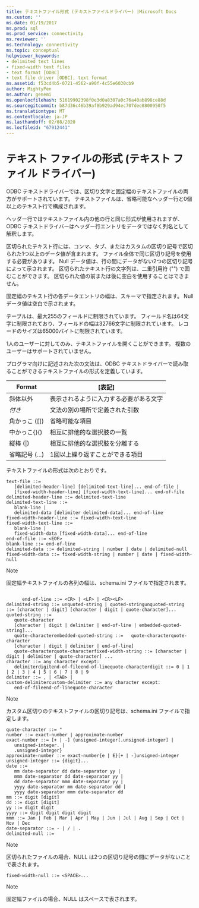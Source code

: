 ```yaml
---
title: テキストファイル形式 (テキストファイルドライバー) |Microsoft Docs
ms.custom: ''
ms.date: 01/19/2017
ms.prod: sql
ms.prod_service: connectivity
ms.reviewer: ''
ms.technology: connectivity
ms.topic: conceptual
helpviewer_keywords:
- delimited text lines
- fixed-width text files
- text format [ODBC]
- text file driver [ODBC], text format
ms.assetid: f53cd4b5-0721-4562-a90f-4c55e6030cb9
author: MightyPen
ms.author: genemi
ms.openlocfilehash: 51619902398f0e3d0a8307a0c76a40ab898ce88d
ms.sourcegitcommit: b87d36c46b39af8b929ad94ec707dee8800950f5
ms.translationtype: MT
ms.contentlocale: ja-JP
ms.lasthandoff: 02/08/2020
ms.locfileid: "67912441"
---
```

# <a name="text-file-format-text-file-driver"></a>テキスト ファイルの形式 (テキスト ファイル ドライバー)
ODBC テキストドライバーでは、区切り文字と固定幅のテキストファイルの両方がサポートされています。 テキストファイルは、省略可能なヘッダー行と0個以上のテキスト行で構成されます。  
  
 ヘッダー行ではテキストファイル内の他の行と同じ形式が使用されますが、ODBC テキストドライバーはヘッダー行エントリをデータではなく列名として解釈します。  
  
 区切られたテキスト行には、コンマ、タブ、またはカスタムの区切り記号で区切られた1つ以上のデータ値が含まれます。 ファイル全体で同じ区切り記号を使用する必要があります。 Null データ値は、行の間にデータがない2つの区切り記号によって示されます。 区切られたテキスト行の文字列は、二重引用符 ("") で囲むことができます。 区切られた値の前または後に空白を使用することはできません。  
  
 固定幅のテキスト行の各データエントリの幅は、スキーマで指定されます。 Null データ値は空白で示されます。  
  
 テーブルは、最大255のフィールドに制限されています。 フィールド名は64文字に制限されており、フィールドの幅は32766文字に制限されています。 レコードのサイズは65000バイトに制限されています。  
  
 1人のユーザーに対してのみ、テキストファイルを開くことができます。 複数のユーザーはサポートされていません。  
  
 プログラマ向けに記述された次の文法は、ODBC テキストドライバーで読み取ることができるテキストファイルの形式を定義しています。  
  
|Format|[表記]|  
|------------|--------------------|  
|斜体以外|表示されるように入力する必要がある文字|  
|*付き*|文法の別の場所で定義された引数|  
|角かっこ ([])|省略可能な項目|  
|中かっこ{}()|相互に排他的な選択肢の一覧|  
|縦棒 (&#124;)|相互に排他的な選択肢を分離する|  
|省略記号 (...)|1回以上繰り返すことができる項目|  
  
 テキストファイルの形式は次のとおりです。  
  
```  
text-file ::=  
   [delimited-header-line] [delimited-text-line]... end-of-file |  
   [fixed-width-header-line] [fixed-width-text-line]... end-of-file  
delimited-header-line ::= delimited-text-line  
delimited-text-line ::=  
   blank-line |  
   delimited-data [delimiter delimited-data]... end-of-line  
fixed-width-header-line ::= fixed-width-text-line  
fixed-width-text-line ::=  
   blank-line |  
   fixed-width-data [fixed-width-data]... end-of-line  
end-of-file ::= <EOF>  
blank-line ::= end-of-line  
delimited-data ::= delimited-string | number | date | delimited-null  
fixed-width-data ::= fixed-width-string | number | date | fixed-width-null  
```  
  
> [!NOTE]  
>  固定幅テキストファイルの各列の幅は、schema.ini ファイルで指定されます。  
  
```  
  
      end-of-line ::= <CR> | <LF> | <CR><LF>  
delimited-string ::= unquoted-string | quoted-stringunquoted-string ::= [character | digit] [character | digit | quote-character]...  
quoted-string ::=  
   quote-character  
   [character | digit | delimiter | end-of-line | embedded-quoted-string]...  
   quote-characterembedded-quoted-string ::=   quote-characterquote-character  
   [character | digit | delimiter | end-of-line]  
   quote-characterquote-characterfixed-width-string ::= [character | digit | delimiter | quote-character] ...  
character ::= any character except:  
   delimiterdigitend-of-fileend-of-linequote-characterdigit ::= 0 | 1 | 2 | 3 | 4 | 5 | 6 | 7 | 8 | 9  
delimiter ::= , | <TAB> |   
custom-delimitercustom-delimiter ::= any character except:  
   end-of-fileend-of-linequote-character  
```  
  
> [!NOTE]  
>  カスタム区切りのテキストファイルの区切り記号は、schema.ini ファイルで指定します。  
  
```  
quote-character ::= "  
number ::= exact-number | approximate-number  
exact-number ::= [+ | -] {unsigned-integer[.unsigned-integer] |  
   unsigned-integer. |  
   .unsigned-integer}  
approximate-number ::= exact-number{e | E}[+ | -]unsigned-integer  
unsigned-integer ::= {digit}...  
date ::=  
   mm date-separator dd date-separator yy |  
   mmm date-separator dd date-separator yy |  
   dd date-separator mmm date-separator yy |  
   yyyy date-separator mm date-separator dd |  
   yyyy date-separator mmm date-separator dd  
mm ::= digit [digit]  
dd ::= digit [digit]  
yy ::= digit digit  
yyyy ::= digit digit digit digit  
mmm ::= Jan | Feb | Mar | Apr | May | Jun | Jul | Aug | Sep | Oct | Nov | Dec  
date-separator ::= - | / | .  
delimited-null ::=  
```  
  
> [!NOTE]  
>  区切られたファイルの場合、NULL は2つの区切り記号の間にデータがないことで表されます。  
  
```  
fixed-width-null ::= <SPACE>...  
```  
  
> [!NOTE]  
>  固定幅ファイルの場合、NULL はスペースで表されます。
